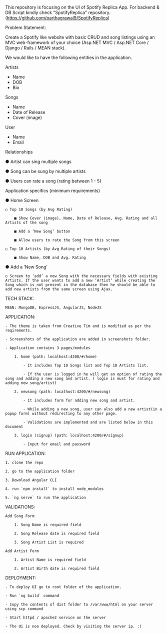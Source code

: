 This repository is focusing on the UI of Spotify Replica App.
For backend & DB Script kindly check "SpotifyReplica" repository. (https://github.com/parthagrawal9/SpotifyReplica)

Problem Statement:

Create a Spotify like website with basic CRUD and song listings using an MVC web-framework of your choice
(Asp.NET MVC / Asp.NET Core / Django / Rails / MEAN stack).

We would like to have the following entities in the application.

Artists

- Name
- DOB
- Bio

Songs

- Name
- Date of Release
- Cover (image)
  
User

- Name
- Email

Relationships

  ● Artist can sing multiple songs

  ● Song can be sung by multiple artists

  ● Users can rate a song (rating between 1 - 5)


Application specifics (minimum requirements)

  ● Home Screen

    ○ Top 10 Songs (by Avg Rating)

        ■ Show Cover (image), Name, Date of Release, Avg. Rating and all Artists of the song

        ■ Add a ‘New Song’ button

        ■ Allow users to rate the Song from this screen

    ○ Top 10 Artists (by Avg Rating of their Songs)

        ■ Show Name, DOB and Avg. Rating
  
  ● Add a ‘New Song’

    ○ Screen to ‘add’ a new Song with the necessary fields with existing Artists. If the user wants to add a new ‘Artist’ while creating the Song which is not present in the database then he should be able to add new artists from the same screen using Ajax.

TECH STACK:
    
    MEAN: MongoDB, ExpressJS, AngularJS, NodeJS

APPLICATION:

    - The theme is taken from Creative Tim and is modified as per the reqirements.

    - Screenshots of the application are added in screenshots folder.

    - Application contains 3 pages/modules

        1. home (path: localhost:4200/#/home)

            - It includes Top 10 Songs list and Top 10 Artists list.

            - If the user is logged in he will get an option of rating the song and adding a new song and artist. ( login is must for rating and adding new song/artist)

        2. newsong (path: localhost:4200/#/newsong)

            - It includes form for adding new song and artist.

            - While adding a new song, user can also add a new artist(in a popup form) without redirecting to any other page.

            - Validations are implemented and are listed below in this document

        3. login (signup) (path: localhost:4200/#/signup)

            - Input for email and password


RUN APPLICATION:

    1. clone the repo

    2. go to the application folder

    3. Download Angular CLI

    4. run `npm install` to install node_modules

    5. `ng serve` to run the application

VALIDATIONS:

    Add Song Form

        1. Song Name is required field

        2. Song Release date is required field

        3. Song Artist List is required

    Add Artist Form

        1. Artist Name is required field

        2. Artist Birth date is required field

DEPLOYMENT:

    - To deploy UI go to root folder of the application.

    - Run `ng build` command

    - Copy the contents of dist folder to /var/www/html on your server using scp command

    - Start httpd / apache2 service on the server

    - The Ui is noe deployed. Check by visiting the server ip. :)

